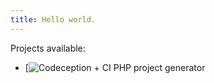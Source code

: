 ```yaml
---
title: Hello world.
---
```




Projects available:

* [![Codeception + CI PHP project generator](codeception-ci-generator)

